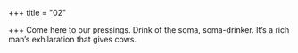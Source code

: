 +++
title = "02"

+++
Come here to our pressings. Drink of the soma, soma-drinker.
It’s a rich man’s exhilaration that gives cows.